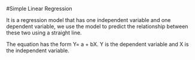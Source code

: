 #Simple Linear Regression

It is a regression model that has one independent variable and one dependent variable, we use the model to predict the relationship between these two using
a straight line.

The equation has the form Y= a + bX. 
Y is the dependent variable and X is the independent variable.
